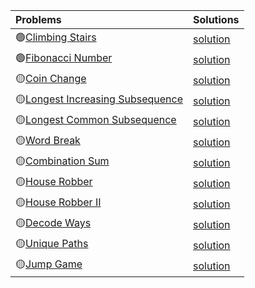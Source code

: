 | Problems      | Solutions    |
| :---        |  :--- |
|🟢[Climbing Stairs](https://leetcode.com/problems/climbing-stairs/)| [solution](./climbing-stairs.py)|
|🟢[Fibonacci Number](https://leetcode.com/problems/fibonacci-number/)| [solution](./fibonacci-number.py)| 
|🟡[Coin Change](https://leetcode.com/problems/coin-change/)| [solution](./coin-change.py)| 
|🟡[Longest Increasing Subsequence](https://leetcode.com/problems/longest-increasing-subsequence/)| [solution](./longest-increasing-subsequence.py)| 
|🟡[Longest Common Subsequence](https://leetcode.com/problems/longest-common-subsequence/)| [solution](./longest-common-subsequence.py)| 
|🟡[Word Break](https://leetcode.com/problems/word-break/)| [solution](./word-break.py)| 
|🟡[Combination Sum](https://leetcode.com/problems/combination-sum/)| [solution](./combination-sum.py)| 
|🟡[House Robber](https://leetcode.com/problems/house-robber/)| [solution](./house-robber.py)| 
|🟡[House Robber II](https://leetcode.com/problems/house-robber-ii/)| [solution](./house-robber-ii.py)| 
|🟡[Decode Ways](https://leetcode.com/problems/decode-ways/)| [solution](./decode-ways.py)| 
|🟡[Unique Paths](https://leetcode.com/problems/unique-paths/)| [solution](./unique-paths.py)| 
|🟡[Jump Game](https://leetcode.com/problems/jump-game/)| [solution](./jump-game.py)| 
    